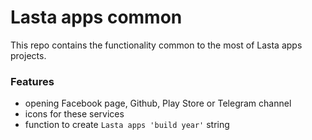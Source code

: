 # Lasta apps common

This repo contains the functionality common to the most of Lasta apps projects.

### Features

- opening Facebook page, Github, Play Store or Telegram channel
- icons for these services
- function to create ```Lasta apps 'build year'``` string